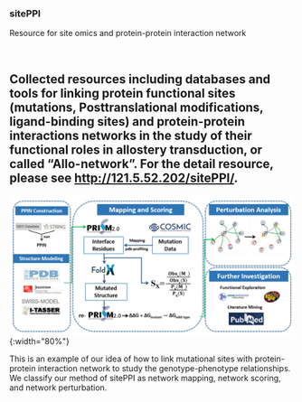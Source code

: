 ### sitePPI

Resource for site omics and protein-protein interaction network

&nbsp;

Collected resources including databases and tools for linking protein functional sites (mutations, Posttranslational modifications, ligand-binding sites) and protein-protein interactions networks in the study of their functional roles in allostery transduction, or called “Allo-network”. For the detail resource, please see http://121.5.52.202/sitePPI/.
---
![TOP](https://github.com/CSB-SUDA/sitePPI/blob/main/picture/githubmain.png){:width="80%"}

This is an example of our idea of how to link mutational sites with protein-protein interaction network to study the genotype-phenotype relationships. We classify our method of sitePPI as network mapping, network scoring, and network perturbation.
